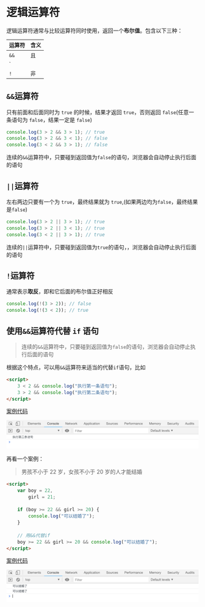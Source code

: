 # 逻辑运算符

逻辑运算符通常与比较运算符同时使用，返回一个**布尔值**。包含以下三种：

| 运算符 | 含义 |
| ------ | ---- |
| `&&`   | 且   |
| `||`   | 或   |
| `!`    | 非   |

## `&&`运算符

只有前面和后面同时为 `true` 的时候，结果才返回 `true`，否则返回 `false`(任意一条语句为 `false`，结果一定是 `false`)

```js
console.log(3 > 2 && 3 > 1); // true
console.log(3 > 2 && 3 < 1); // false
console.log(3 < 2 && 3 > 1); // false
```

连续的`&&`运算符中，只要碰到返回值为`false`的语句，浏览器会自动停止执行后面的语句

## `||`运算符

左右两边只要有一个为 `true`，最终结果就为 `true`,(如果两边均为`false`，最终结果是`false`)

```js
console.log(3 > 2 || 3 > 1); // true
console.log(3 > 2 || 3 < 1); // true
console.log(3 < 2 || 3 > 1); // true
```

连续的`||`运算符中，只要碰到返回值为`true`的语句，，浏览器会自动停止执行后面的语句

## `!`运算符

通常表示**取反**，即和它后面的布尔值正好相反

```js
console.log(!(3 > 2)); // false
console.log(!(3 < 2)); // true
```

## 使用`&&`运算符代替 `if` 语句

> 连续的`&&`运算符中，只要碰到返回值为`false`的语句，浏览器会自动停止执行后面的语句

根据这个特点，可以用`&&`运算符来适当的代替`if`语句，比如

```html
<script>
    3 < 2 && console.log("执行第一条语句");
    3 > 2 && console.log("执行第二条语句");
</script>
```

[案例代码](./demo/demo01.html)

![](./images/01.png)

再看一个案例：

> 男孩不小于 22 岁，女孩不小于 20 岁的人才能结婚

```html
<script>
    var boy = 22,
        girl = 21;

    if (boy >= 22 && girl >= 20) {
        console.log("可以结婚了");
    }

    // 用&&代替if
    boy >= 22 && girl >= 20 && console.log("可以结婚了");
</script>
```

[案例代码](./demo/demo02.html)

![](./images/02.png)
